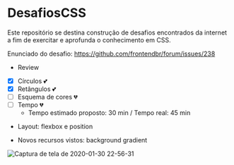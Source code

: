# DesafiosCSS


Este repositório se destina construção de desafios encontrados da internet a fim de exercitar e aprofunda o conhecimento em CSS.

Enunciado do desafio: https://github.com/frontendbr/forum/issues/238

- Review

- [x] Círculos :two_hearts:
- [x] Retângulos :two_hearts: 
- [ ] Esquema de cores :broken_heart:
- [ ] Tempo :broken_heart:
    - Tempo estimado proposto: 30 min / Tempo real: 45 min 

- Layout: flexbox e position
  
- Novos recursos vistos: background gradient

![Captura de tela de 2020-01-30 22-56-31](https://user-images.githubusercontent.com/9852787/73506320-f7927900-43b3-11ea-8ab4-c5237b6dbd2c.png)

